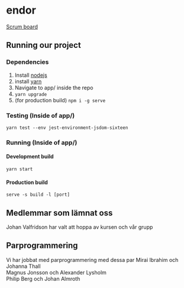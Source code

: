 # endor

[Scrum board](https://gusalmjok.atlassian.net/)

## Running our project

### Dependencies

1. Install [nodejs](https://nodejs.org/en/download/)
2. install [yarn](https://classic.yarnpkg.com/en/docs/install)
3. Navigate to app/ inside the repo
4. `yarn upgrade`
5. (for production build) `npm i -g serve`

### Testing (Inside of app/)

`yarn test --env jest-environment-jsdom-sixteen`

### Running (Inside of app/)

#### Development build

`yarn start`

#### Production build

`serve -s build -l [port]`

## Medlemmar som lämnat oss
Johan Valfridson har valt att hoppa av kursen och vår grupp

## Parprogrammering
Vi har jobbat med parprogrammering med dessa par
Mirai Ibrahim och Johanna Thall  
Magnus Jonsson och Alexander Lysholm  
Philip Berg och Johan Almroth  

